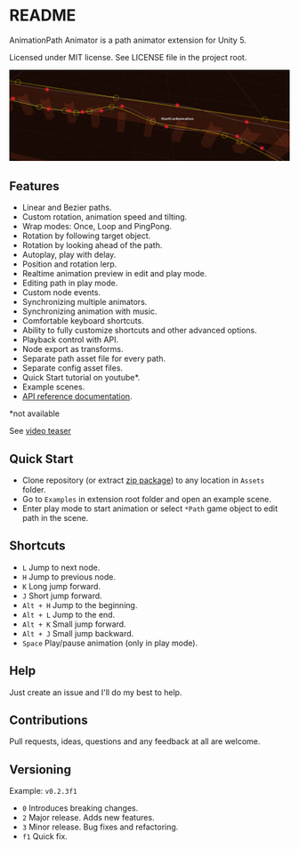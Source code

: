 README
======

AnimationPath Animator is a path animator extension for Unity 5.

Licensed under MIT license. See LICENSE file in the project root.

![AnimationPath Tools](/Resources/cover_screenshot.png?raw=true "AnimationPath Tools Scene view")

Features
--------

- Linear and Bezier paths.
- Custom rotation, animation speed and tilting.
- Wrap modes: Once, Loop and PingPong.
- Rotation by following target object.
- Rotation by looking ahead of the path.
- Autoplay, play with delay.
- Position and rotation lerp.
- Realtime animation preview in edit and play mode.
- Editing path in play mode.
- Custom node events.
- Synchronizing multiple animators.
- Synchronizing animation with music.
- Comfortable keyboard shortcuts.
- Ability to fully customize shortcuts and other advanced options.
- Playback control with API.
- Node export as transforms.
- Separate path asset file for every path.
- Separate config asset files.
- Quick Start tutorial on youtube*.
- Example scenes.
- [API reference documentation](http://animationpathanimator.airtime-productions.com "Online API").

*not available

See [video teaser](https://youtu.be/wS1hQ5641zQ "AnimationPath Animator Unity 5 Extension Teaser ")

Quick Start
------------------

- Clone repository (or extract [zip package](https://github.com/bartlomiejwolk/animationpathanimator/archive/master.zip)) to any location in `Assets` folder.
- Go to `Examples` in extension root folder and open an example scene.
- Enter play mode to start animation or select `*Path` game object to edit path in the scene.

Shortcuts
---------

- `L` Jump to next node.
- `H` Jump to previous node.
- `K` Long jump forward.
- `J` Short jump forward.
- `Alt + H` Jump to the beginning.
- `Alt + L` Jump to the end.
- `Alt + K` Small jump forward.
- `Alt + J` Small jump backward.
- `Space` Play/pause animation (only in play mode).

Help
-----

Just create an issue and I'll do my best to help.

Contributions
------------

Pull requests, ideas, questions and any feedback at all are welcome.

Versioning
----------

Example: `v0.2.3f1`

- `0` Introduces breaking changes.
- `2` Major release. Adds new features.
- `3` Minor release. Bug fixes and refactoring.
- `f1` Quick fix.
